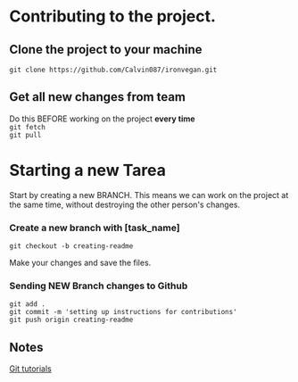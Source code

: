# Contributing to the project.

## Clone the project to your machine

`git clone https://github.com/Calvin087/ironvegan.git`

## Get all new changes from team

Do this BEFORE working on the project **every time**  
`git fetch`  
`git pull`

# Starting a new Tarea

Start by creating a new BRANCH. This means we can work on the project at the same time, without destroying the other person's changes.

### Create a new branch with [task_name]

`git checkout -b creating-readme`

Make your changes and save the files.

### Sending NEW Branch changes to Github

`git add .`  
`git commit -m 'setting up instructions for contributions'`  
`git push origin creating-readme`

## Notes

[Git tutorials](https://www.git-tower.com/learn/git/faq/difference-between-git-fetch-git-pull/)
